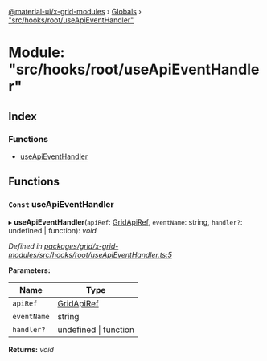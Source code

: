 [@material-ui/x-grid-modules](../README.md) › [Globals](../globals.md) › ["src/hooks/root/useApiEventHandler"](_src_hooks_root_useapieventhandler_.md)

# Module: "src/hooks/root/useApiEventHandler"

## Index

### Functions

* [useApiEventHandler](_src_hooks_root_useapieventhandler_.md#const-useapieventhandler)

## Functions

### `Const` useApiEventHandler

▸ **useApiEventHandler**(`apiRef`: [GridApiRef](_src_models_gridapiref_.md#gridapiref), `eventName`: string, `handler?`: undefined | function): *void*

*Defined in [packages/grid/x-grid-modules/src/hooks/root/useApiEventHandler.ts:5](https://github.com/mui-org/material-ui-x/blob/a679779/packages/grid/x-grid-modules/src/hooks/root/useApiEventHandler.ts#L5)*

**Parameters:**

Name | Type |
------ | ------ |
`apiRef` | [GridApiRef](_src_models_gridapiref_.md#gridapiref) |
`eventName` | string |
`handler?` | undefined &#124; function |

**Returns:** *void*
